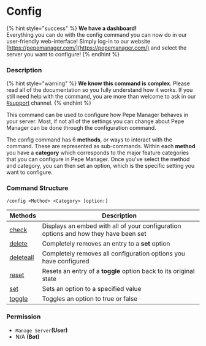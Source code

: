 # Config

{% hint style="success" %}
**We have a dashboard!**\
Everything you can do with the config command you can now do in our user-friendly web-interface! Simply log-in to our website [https://pepemanager.com/](https://pepemanager.com/) and select the server you want to configure!
{% endhint %}

### Description

{% hint style="warning" %}
**We know this command is complex**. Please read all of the documentation so you fully understand how it works. If you still need help with the command, you are more than welcome to ask in our [#support](https://pepemanager.com/support) channel.
{% endhint %}

This command can be used to configure how Pepe Manager behaves in your server. Most, if not all of the settings you can change about Pepe Manager can be done through the configuration command.

The config command has 6 **methods**, or ways to interact with the command. These are represented as sub-commands. Within each **method** you have a **category** which corresponds to the major feature categories that you can configure in Pepe Manager. Once you've select the method and category, you can then set an option, which is the specific setting you want to configure.

### Command Structure

```
/config <Method> <Category> [option:]
```

| Methods                    | Description                                                                         |
| -------------------------- | ----------------------------------------------------------------------------------- |
| [check](check.md)          | Displays an embed with all of your configuration options and how they have been set |
| [delete](delete.md)        | Completely removes an entry to a **set** option                                     |
| [deleteall](delete-all.md) | Completely removes all configuration options you have configured                    |
| [reset](reset.md)          | Resets an entry of a **toggle** option back to its original state                   |
| [set](delete-1.md)         | Sets an option to a specified value                                                 |
| [toggle](reset-1.md)       | Toggles an option to true or false                                                  |

### **Permission**

* `Manage Server`**(User)**
* N/A **(Bot)**

